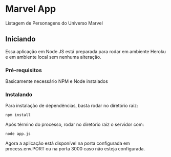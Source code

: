 # Marvel App

Listagem de Personagens do Universo Marvel

## Iniciando

Essa aplicação em Node JS está preparada para rodar em ambiente Heroku e em ambiente local sem nenhuma alteração.

### Pré-requisitos

Basicamente necessário NPM e Node instalados


### Instalando

Para instalação de dependências, basta rodar no diretório raiz:

```
npm install
```

Após término do processo, rodar no diretório raiz o servidor com:

```
node app.js
```

Agora a aplicação está disponível na porta configurada em process.env.PORT ou na porta 3000 caso não esteja configurada.

```
